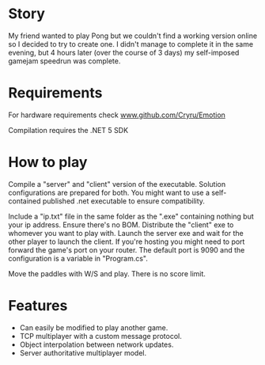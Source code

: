 # Story

My friend wanted to play Pong but we couldn't find a working version online so I decided to try to create one. I didn't manage to complete it
in the same evening, but 4 hours later (over the course of 3 days) my self-imposed gamejam speedrun was complete.

# Requirements

For hardware requirements check www.github.com/Cryru/Emotion

Compilation requires the .NET 5 SDK

# How to play

Compile a "server" and "client" version of the executable. Solution configurations are prepared for both.
You might want to use a self-contained published .net executable to ensure compatibility.

Include a "ip.txt" file in the same folder as the ".exe" containing nothing but your ip address. Ensure there's no BOM.
Distribute the "client" exe to whomever you want to play with. Launch the server exe and wait for the other player to launch the client.
If you're hosting you might need to port forward the game's port on your router. The default port is 9090 and the configuration is a variable in "Program.cs".

Move the paddles with W/S and play. There is no score limit.

# Features

- Can easily be modified to play another game.
- TCP multiplayer with a custom message protocol.
- Object interpolation between network updates.
- Server authoritative multiplayer model.

